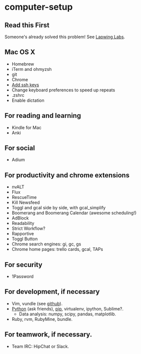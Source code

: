 computer-setup
==============

## Read this First
Someone's already solved this problem!
See [Lapwing Labs](http://www.lapwinglabs.com/blog/hacker-guide-to-setting-up-your-mac).

## Mac OS X
- Homebrew
- iTerm and ohmyzsh
- git
- Chrome
- [Add ssh keys](https://help.github.com/articles/generating-ssh-keys)
- Change keyboard preferences to speed up repeats
- .zshrc
- Enable dictation

## For reading and learning
- Kindle for Mac
- Anki

## For social
- Adium

## For productivity and chrome extensions
- nvALT
- Flux
- RescueTime
- Kill Newsfeed
- Toggl and gcal side by side, with gcal\_simplify
- Boomerang and Boomerang Calendar (awesome scheduling!)
- AdBlock
- Readability
- Strict Workflow?
- Rapportive
- Toggl Button
- Chrome search engines: gi, gc, gs
- Chrome home pages: trello cards, gcal, TAPs

## For security
- 1Password

## For development, if necessary
- Vim, vundle (see [github](https://github.com/abliu/vim-config)).
- [Python](http://stackoverflow.com/questions/6344076/differences-between-distribute-distutils-setuptools-and-distutils2/14753678#14753678) (ask friends), [pip](http://pip.readthedocs.org/en/latest/installing.html), virtualenv, ipython, Sublime?.
  - Data analysis: numpy, scipy, pandas, matplotlib.
- Ruby, rvm, RubyMine, bundle.

## For teamwork, if necessary.
- Team IRC: HipChat or Slack.

